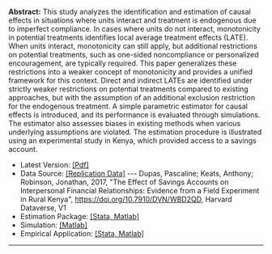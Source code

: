 **Abstract:** This study analyzes the identification and estimation of causal effects in situations where units interact and treatment is endogenous due to imperfect compliance.	In cases where units do not interact, monotonicity in potential treatments identifies local average treatment effects (LATE). When units interact, monotonicity can still apply, but additional restrictions on potential treatments, such as one-sided noncompliance or personalized encouragement, are typically required. This paper generalizes these restrictions into a weaker concept of monotonicity and provides a unified framework for this context. Direct and indirect LATEs are identified under strictly weaker restrictions on potential treatments compared to existing approaches, but with the assumption of an additional exclusion restriction for the endogenous treatment. A simple parametric estimator for causal effects is introduced, and its performance is evaluated through simulations. The estimator also assesses biases in existing methods when various underlying assumptions are violated. The estimation procedure is illustrated using an experimental study in Kenya, which provided access to a savings account.

* Latest Version: [[Pdf]](/assets/docs/Local.pdf)
* Data Source: [[Replication Data]](https://dataverse.harvard.edu/dataset.xhtml?persistentId=doi:10.7910/DVN/WBD2QD)
--- Dupas, Pascaline; Keats, Anthony; Robinson, Jonathan, 2017, "The Effect of Savings Accounts on Interpersonal Financial Relationships: Evidence from a Field Experiment in Rural Kenya", https://doi.org/10.7910/DVN/WBD2QD, Harvard Dataverse, V1
* Estimation Package: [[Stata, Matlab]](https://github.com/SiwonRyu/LATEs_Estimation)
* Simulation: [[Matlab]](https://github.com/SiwonRyu/LATEs_Simulation)
* Empirical Application: [[Stata, Matlab]](https://github.com/SiwonRyu/LATEs_Empirical)

---